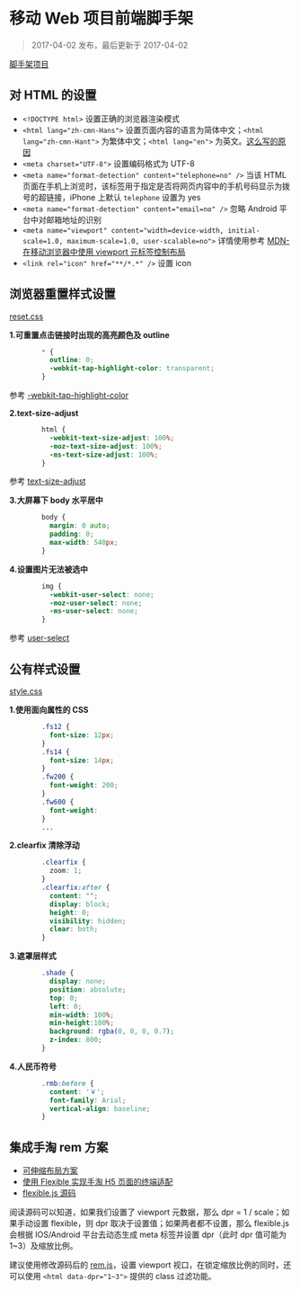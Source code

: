 移动 Web 项目前端脚手架
===

> 2017-04-02 发布，最后更新于 2017-04-02

[脚手架项目](https://github.com/AnHongpeng/mobile-web-case/tree/master/staging)

## 对 HTML 的设置

* `<!DOCTYPE html>` 设置正确的浏览器渲染模式
* `<html lang="zh-cmn-Hans">` 设置页面内容的语言为简体中文；`<html lang="zh-cmn-Hant">` 为繁体中文；`<html lang="en">` 为英文。[这么写的原因](https://www.zhihu.com/question/20797118)
* `<meta charset="UTF-8">` 设置编码格式为 UTF-8
* `<meta name="format-detection" content="telephone=no" />` 当该 HTML 页面在手机上浏览时，该标签用于指定是否将网页内容中的手机号码显示为拨号的超链接，iPhone 上默认 `telephone` 设置为 yes
* `<meta name="format-detection" content="email=no" />` 忽略 Android 平台中对邮箱地址的识别
* `<meta name="viewport" content="width=device-width, initial-scale=1.0, maximum-scale=1.0, user-scalable=no">` 详情使用参考 [MDN-在移动浏览器中使用 viewport 元标签控制布局](https://developer.mozilla.org/zh-CN/docs/Mobile/Viewport_meta_tag)
* `<link rel="icon" href="**/*.*" />` 设置 icon

## 浏览器重置样式设置

[reset.css](https://github.com/AnHongpeng/mobile-web-case/blob/master/staging/css/reset.css)

**1.可重置点击链接时出现的高亮颜色及 outline**

```css
        * {
          outline: 0;
          -webkit-tap-highlight-color: transparent;
        }
```

参考 [-webkit-tap-highlight-color](https://developer.mozilla.org/zh-CN/docs/Web/CSS/-webkit-tap-highlight-color)

**2.text-size-adjust**

```css
        html {
          -webkit-text-size-adjust: 100%;
          -moz-text-size-adjust: 100%;
          -ms-text-size-adjust: 100%;
        }
```

参考 [text-size-adjust](https://developer.mozilla.org/zh-CN/docs/Web/CSS/text-size-adjust)

**3.大屏幕下 body 水平居中**

```css
        body {
          margin: 0 auto;
          padding: 0;
          max-width: 540px;
        }
```

**4.设置图片无法被选中**

```css
        img {
          -webkit-user-select: none;
          -moz-user-select: none;
          -ms-user-select: none;
        }
```

参考 [user-select](https://developer.mozilla.org/zh-CN/docs/Web/CSS/user-select)

## 公有样式设置

[style.css](https://github.com/AnHongpeng/mobile-web-case/blob/master/staging/css/style.css)

**1.使用面向属性的 CSS**

```css
        .fs12 {
          font-size: 12px;
        }
        .fs14 {
          font-size: 14px;
        }
        .fw200 {
          font-weight: 200;
        }
        .fw600 {
          font-weight: 
        }
        ...
```

**2.clearfix 清除浮动**

```css
        .clearfix {
          zoom: 1;
        }
        .clearfix:after {
          content: "";
          display: block;
          height: 0;
          visibility: hidden;
          clear: both;
        }
```

**3.遮罩层样式**

```css
        .shade {
          display: none;
          position: absolute;
          top: 0;
          left: 0;
          min-width: 100%;
          min-height:100%;
          background: rgba(0, 0, 0, 0.7);
          z-index: 800;
        }
```

**4.人民币符号**

```css
        .rmb:before {
          content: '￥';
          font-family: Arial;
          vertical-align: baseline;
        }
```

## 集成手淘 rem 方案

* [可伸缩布局方案](https://github.com/amfe/lib-flexible)
* [使用 Flexible 实现手淘 H5 页面的终端适配](https://github.com/amfe/article/issues/17)
* [flexible.js 源码](https://github.com/amfe/lib-flexible/blob/master/src/flexible.js)

阅读源码可以知道，如果我们设置了 viewport 元数据，那么 dpr = 1 / scale；如果手动设置 flexible，则 dpr 取决于设置值；如果两者都不设置，那么 flexible.js 会根据 IOS/Android 平台去动态生成 meta 标签并设置 dpr（此时 dpr 值可能为 1~3）及缩放比例。

建议使用修改源码后的 [rem.js](https://github.com/AnHongpeng/mobile-web-case/blob/master/lib/rem.js)，设置 viewport 视口，在锁定缩放比例的同时，还可以使用 `<html data-dpr="1~3">` 提供的 class 过滤功能。
